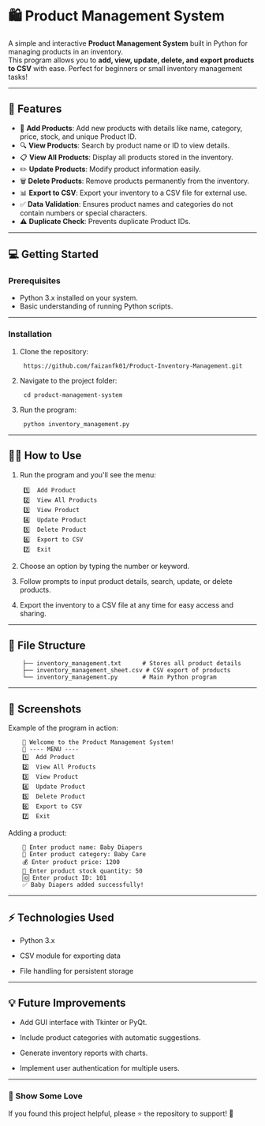 # 🛍️ Product Management System

A simple and interactive **Product Management System** built in Python for managing products in an inventory.  
This program allows you to **add, view, update, delete, and export products to CSV** with ease. Perfect for beginners or small inventory management tasks!  

------------------------------------------------------------------------

## 🚀 Features

- 📝 **Add Products**: Add new products with details like name, category, price, stock, and unique Product ID.  
- 🔍 **View Products**: Search by product name or ID to view details.  
- 📋 **View All Products**: Display all products stored in the inventory.  
- ✏️ **Update Products**: Modify product information easily.  
- 🗑️ **Delete Products**: Remove products permanently from the inventory.  
- 📊 **Export to CSV**: Export your inventory to a CSV file for external use.  
- ✅ **Data Validation**: Ensures product names and categories do not contain numbers or special characters.  
- ⚠️ **Duplicate Check**: Prevents duplicate Product IDs.

------------------------------------------------------------------------

## 💻 Getting Started

### Prerequisites

- Python 3.x installed on your system.
- Basic understanding of running Python scripts.

------------------------------------------------------------------------

### Installation

1. Clone the repository:

        https://github.com/faizanfk01/Product-Inventory-Management.git

2. Navigate to the project folder:

        cd product-management-system

3. Run the program:

        python inventory_management.py

------------------------------------------------------------------------

## 🧑‍💻 How to Use
1. Run the program and you'll see the menu:

        1️⃣  Add Product
        2️⃣  View All Products
        3️⃣  View Product
        4️⃣  Update Product
        5️⃣  Delete Product
        6️⃣  Export to CSV
        7️⃣  Exit

2. Choose an option by typing the number or keyword.
3. Follow prompts to input product details, search, update, or delete products.
4. Export the inventory to a CSV file at any time for easy access and sharing.

------------------------------------------------------------------------

## 📂 File Structure

        ├── inventory_management.txt      # Stores all product details
        ├── inventory_management_sheet.csv # CSV export of products
        └── inventory_management.py       # Main Python program

------------------------------------------------------------------------

## 🎨 Screenshots
Example of the program in action:

        👋 Welcome to the Product Management System!
        📌 ---- MENU ----
        1️⃣  Add Product
        2️⃣  View All Products
        3️⃣  View Product
        4️⃣  Update Product
        5️⃣  Delete Product
        6️⃣  Export to CSV
        7️⃣  Exit

Adding a product:

        🎁 Enter product name: Baby Diapers
        💼 Enter product category: Baby Care
        💰 Enter product price: 1200
        🎁 Enter product stock quantity: 50
        🆔 Enter product ID: 101
        ✅ Baby Diapers added successfully!

------------------------------------------------------------------------

## ⚡ Technologies Used

- Python 3.x

- CSV module for exporting data

- File handling for persistent storage

------------------------------------------------------------------------

## 💡 Future Improvements

- Add GUI interface with Tkinter or PyQt.

- Include product categories with automatic suggestions.

- Generate inventory reports with charts.

- Implement user authentication for multiple users.

------------------------------------------------------------------------

### 🌟 Show Some Love

If you found this project helpful, please ⭐ the repository to support!
🚀
